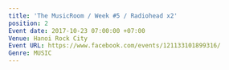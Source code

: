 ```yaml
---
title: 'The MusicRoom / Week #5 / Radiohead x2'
position: 2
Event date: 2017-10-23 07:00:00 +07:00
Venue: Hanoi Rock City
Event URL: https://www.facebook.com/events/121133101899316/
Genre: MUSIC
---
```


